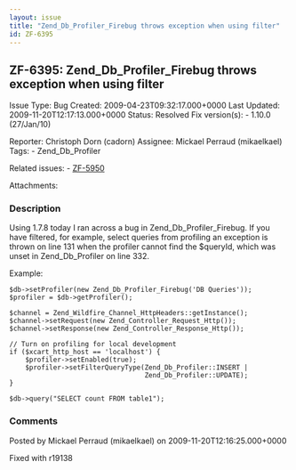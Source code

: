 ```yaml
---
layout: issue
title: "Zend_Db_Profiler_Firebug throws exception when using filter"
id: ZF-6395
---
```


ZF-6395: Zend\_Db\_Profiler\_Firebug throws exception when using filter
-----------------------------------------------------------------------

 Issue Type: Bug Created: 2009-04-23T09:32:17.000+0000 Last Updated: 2009-11-20T12:17:13.000+0000 Status: Resolved Fix version(s): - 1.10.0 (27/Jan/10)
 
 Reporter:  Christoph Dorn (cadorn)  Assignee:  Mickael Perraud (mikaelkael)  Tags: - Zend\_Db\_Profiler
 
 Related issues: - [ZF-5950](/issues/browse/ZF-5950)
 
 Attachments: 
### Description

Using 1.7.8 today I ran across a bug in Zend\_Db\_Profiler\_Firebug. If you have filtered, for example, select queries from profiling an exception is thrown on line 131 when the profiler cannot find the $queryId, which was unset in Zend\_Db\_Profiler on line 332.

Example:

 
    $db->setProfiler(new Zend_Db_Profiler_Firebug('DB Queries'));
    $profiler = $db->getProfiler();
    
    $channel = Zend_Wildfire_Channel_HttpHeaders::getInstance();
    $channel->setRequest(new Zend_Controller_Request_Http());
    $channel->setResponse(new Zend_Controller_Response_Http());
    
    // Turn on profiling for local development
    if ($xcart_http_host == 'localhost') {
        $profiler->setEnabled(true);
        $profiler->setFilterQueryType(Zend_Db_Profiler::INSERT |
                                      Zend_Db_Profiler::UPDATE);
    }
    
    $db->query("SELECT count FROM table1");


 

 

### Comments

Posted by Mickael Perraud (mikaelkael) on 2009-11-20T12:16:25.000+0000

Fixed with r19138

 

 